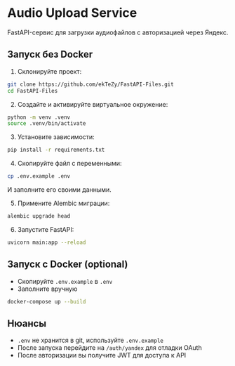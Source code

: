 # Audio Upload Service

FastAPI-сервис для загрузки аудиофайлов с авторизацией через Яндекс.

## Запуск без Docker

1. Склонируйте проект:

```bash
git clone https://github.com/ekTeZy/FastAPI-Files.git
cd FastAPI-Files
```

2. Создайте и активируйте виртуальное окружение:

```bash
python -m venv .venv
source .venv/bin/activate
```

3. Установите зависимости:

```bash
pip install -r requirements.txt
```

4. Скопируйте файл с переменными:

```bash
cp .env.example .env
```

И заполните его своими данными.

5. Примените Alembic миграции:

```bash
alembic upgrade head
```

6. Запустите FastAPI:

```bash
uvicorn main:app --reload
```

## Запуск с Docker (optional)

- Скопируйте `.env.example` в `.env`
- Заполните вручную

```bash
docker-compose up --build
```

## Нюансы

- `.env` не хранится в git, используйте `.env.example`
- После запуска перейдите на `/auth/yandex` для отладки OAuth
- После авторизации вы получите JWT для доступа к API

